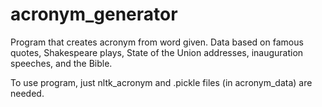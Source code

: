 # acronym_generator
Program that creates acronym from word given. Data based on famous quotes, Shakespeare plays, State of the Union addresses, inauguration speeches, and the Bible.

To use program, just nltk_acronym and .pickle files (in acronym_data) are needed.
